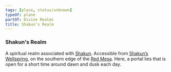 ```yaml
---
tags: [place, status/unknown]
typeOf: plane
partOf: Divine Realms
title: Shakun's Realm
---
```


### Shakun's Realm

A spiritual realm associated with [Shakun](<../../../gods/incorporeal-gods/dunmari/shakun.md>). Accessible from [Shakun’s Wellspring](<../../../../gazetteer/greater-dunmar/realms/dunmar/eastern-dunmar/shakuns-wellspring.md>), on the southern edge of the [Red Mesa](<../../../../gazetteer/greater-dunmar/realms/dunmar/eastern-dunmar/red-mesa.md>). Here, a portal lies that is open for a short time around dawn and dusk each day. 



